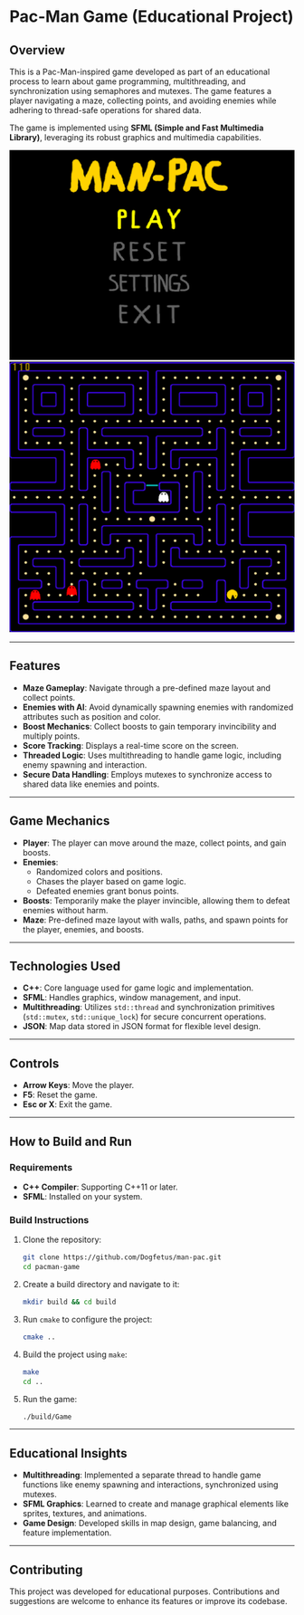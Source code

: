 # Pac-Man Game (Educational Project)

## Overview
This is a Pac-Man-inspired game developed as part of an educational process to learn about game programming, multithreading, and synchronization using semaphores and mutexes. The game features a player navigating a maze, collecting points, and avoiding enemies while adhering to thread-safe operations for shared data.

The game is implemented using **SFML (Simple and Fast Multimedia Library)**, leveraging its robust graphics and multimedia capabilities.

![Maan-Pac Main Menu](docs/image.png)
![Man-Pac Game Menu](docs/game.png)

---

## Features
- **Maze Gameplay**: Navigate through a pre-defined maze layout and collect points.
- **Enemies with AI**: Avoid dynamically spawning enemies with randomized attributes such as position and color.
- **Boost Mechanics**: Collect boosts to gain temporary invincibility and multiply points.
- **Score Tracking**: Displays a real-time score on the screen.
- **Threaded Logic**: Uses multithreading to handle game logic, including enemy spawning and interaction.
- **Secure Data Handling**: Employs mutexes to synchronize access to shared data like enemies and points.

---

## Game Mechanics
- **Player**: The player can move around the maze, collect points, and gain boosts.
- **Enemies**:
  - Randomized colors and positions.
  - Chases the player based on game logic.
  - Defeated enemies grant bonus points.
- **Boosts**: Temporarily make the player invincible, allowing them to defeat enemies without harm.
- **Maze**: Pre-defined maze layout with walls, paths, and spawn points for the player, enemies, and boosts.

---

## Technologies Used
- **C++**: Core language used for game logic and implementation.
- **SFML**: Handles graphics, window management, and input.
- **Multithreading**: Utilizes `std::thread` and synchronization primitives (`std::mutex`, `std::unique_lock`) for secure concurrent operations.
- **JSON**: Map data stored in JSON format for flexible level design.

---

## Controls
- **Arrow Keys**: Move the player.
- **F5**: Reset the game.
- **Esc or X**: Exit the game.

---

## How to Build and Run
### Requirements
- **C++ Compiler**: Supporting C++11 or later.
- **SFML**: Installed on your system.

### Build Instructions
1. Clone the repository:
   ```bash
   git clone https://github.com/Dogfetus/man-pac.git
   cd pacman-game
   ```
2. Create a build directory and navigate to it:
   ```bash
   mkdir build && cd build
   ```
3. Run `cmake` to configure the project:
   ```bash
   cmake ..
   ```
4. Build the project using `make`:
   ```bash
   make
   cd ..
   ```
5. Run the game:
   ```bash
   ./build/Game
   ```

---

## Educational Insights
- **Multithreading**: Implemented a separate thread to handle game functions like enemy spawning and interactions, synchronized using mutexes.
- **SFML Graphics**: Learned to create and manage graphical elements like sprites, textures, and animations.
- **Game Design**: Developed skills in map design, game balancing, and feature implementation.

---

## Contributing
This project was developed for educational purposes. Contributions and suggestions are welcome to enhance its features or improve its codebase.


